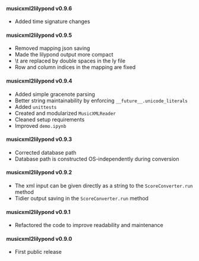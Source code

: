 #### musicxml2lilypond v0.9.6
 - Added time signature changes

#### musicxml2lilypond v0.9.5
 - Removed mapping json saving
 - Made the lilypond output more compact
 - \t are replaced by double spaces in the ly file
 - Row and column indices in the mapping are fixed

#### musicxml2lilypond v0.9.4
 - Added simple gracenote parsing
 - Better string maintainability by enforcing ```__future__.unicode_literals```
 - Added ```unittests```
 - Created and modularized ```MusicXMLReader```
 - Cleaned setup requirements
 - Improved ```demo.ipynb```

#### musicxml2lilypond v0.9.3
 - Corrected database path
 - Database path is constructed OS-independently during conversion

#### musicxml2lilypond v0.9.2
 - The xml input can be given directly as a string to the ```ScoreConverter.run``` method
 - Tidier output saving in the ```ScoreConverter.run``` method

#### musicxml2lilypond v0.9.1
 - Refactored the code to improve readability and maintenance

#### musicxml2lilypond v0.9.0
 - First public release
